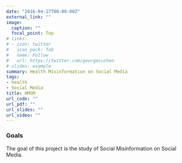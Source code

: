 ```yaml
---
date: "2016-04-27T00:00:00Z"
external_link: ""
image:
  caption: ""
  focal_point: Top
# links:
# - icon: twitter
#   icon_pack: fab
#   name: Follow
#   url: https://twitter.com/georgecushen
# slides: example
summary: Health Misinformation on Social Media
tags:
- health
- Social Media
title: HMSM
url_code: ""
url_pdf: ""
url_slides: ""
url_video: ""
---
```


### Goals
The goal of this project is the study of Social Misinformation on Social Media.
